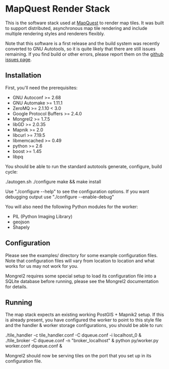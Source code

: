 # MapQuest Render Stack

This is the software stack used at [MapQuest](http://www.mapquest.com)
to render map tiles. It was built to support distributed, asynchronous
map tile rendering and include multiple rendering styles and renderers
flexibly.

Note that this software is a first release and the build system was
recently converted to GNU Autotools, so it is quite likely that there
are still issues remaining. If you find build or other errors, please
report them on the [github issues
page](https://github.com/MapQuest/MapQuest-Render-Stack/issues).

## Installation

First, you'll need the prerequisites:

* GNU Autoconf >= 2.68
* GNU Automake >= 1.11.1
* ZeroMQ >= 2.1.10 < 3.0
* Google Protocol Buffers >= 2.4.0
* Mongrel2 >= 1.7.5
* libGD >= 2.0.35
* Mapnik >= 2.0
* libcurl >= 7.19.5
* libmemcached >= 0.49
* python >= 2.6
* boost >= 1.45
* libpq

You should be able to run the standard autotools generate, configure,
build cycle:

 ./autogen.sh
 ./configure
 make && make install

Use "./configure --help" to see the configuration options. If you want
debugging output use "./configure --enable-debug"

You will also need the following Python modules for the worker:
* PIL (Python Imaging Library)
* geojson
* Shapely

## Configuration

Please see the examples/ directory for some example configuration
files. Note that configuration files will vary from location to
location and what works for us may not work for you.

Mongrel2 requires some special setup to load its configuration file
into a SQLite database before running, please see the Mongrel2
documentation for details.

## Running

The map stack expects an existing working PostGIS + Mapnik2 setup. If
this is already present, you have configured the worker to point
to this style file and the handler & worker storage configurations,
you should be able to run:

 ./tile_handler -c tile_handler.conf -C dqueue.conf -i localhost_0 &
 ./tile_broker -C dqueue.conf -n "broker_localhost" &
 python py/worker.py worker.conf dqueue.conf &

Mongrel2 should now be serving tiles on the port that you set up in
its configuration file.

